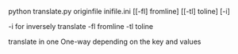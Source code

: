 python translate.py originfile inifile.ini [[-fl] fromline] [[-tl] toline] [-i]

-i for inversely translate 
-fl fromline
-tl toline

translate in one One-way depending on the key and values
